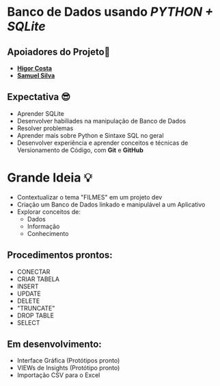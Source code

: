 # Banco de Dados usando *PYTHON + SQLite*
## Apoiadores do Projeto🤝
- <a href="https://github.com/HiCosta">**Higor Costa**<a>
- <a href="https://github.com/Samuel77743">**Samuel Silva**<a>

## Expectativa 😎
- Aprender SQLite
- Desenvolver habiliades na manipulação de Banco de Dados
- Resolver problemas
- Aprender mais sobre Python e Sintaxe SQL no geral
- Desenvolver experiência e aprender conceitos e técnicas de Versionamento de Código, com **Git** e **GitHub**

# Grande Ideia 💡
- Contextualizar o tema "FILMES" em um projeto dev
- Criação um Banco de Dados linkado e manipulável a um Aplicativo
- Explorar conceitos de:
    - Dados
    - Informação
    - Conhecimento

## Procedimentos prontos:
- CONECTAR
- CRIAR TABELA
- INSERT
- UPDATE
- DELETE
- "TRUNCATE"
- DROP TABLE
- SELECT

## Em desenvolvimento:
- Interface Gráfica (Protótipos pronto)
- VIEWs de Insights (Protótipo pronto)
- Importação CSV para o Excel
